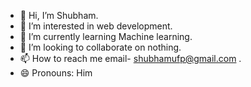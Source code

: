 - 👋 Hi, I’m Shubham.
- 👀 I’m interested in web development.
- 🌱 I’m currently learning Machine learning.
- 💞️ I’m looking to collaborate on nothing.
- 📫 How to reach me email- shubhamufp@gmail.com .
- 😄 Pronouns: Him

<!---
9Shubham9/9Shubham9 is a ✨ special ✨ repository because its `README.md` (this file) appears on your GitHub profile.
You can click the Preview link to take a look at your changes.
--->
